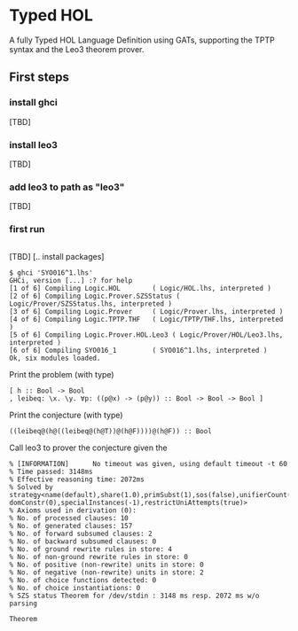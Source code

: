 # Typed HOL
A fully Typed HOL Language Definition using GATs, supporting the TPTP syntax and the Leo3 theorem prover.

## First steps 
### install ghci
[TBD]

### install leo3
[TBD]

### add leo3 to path as "leo3"
[TBD]

### first run
```$ cabal configure
```
[TBD] [.. install packages]

```$ cd src
$ ghci 'SYO016^1.lhs' 
GHCi, version [...] :? for help
[1 of 6] Compiling Logic.HOL        ( Logic/HOL.lhs, interpreted )
[2 of 6] Compiling Logic.Prover.SZSStatus ( Logic/Prover/SZSStatus.lhs, interpreted )
[3 of 6] Compiling Logic.Prover     ( Logic/Prover.lhs, interpreted )
[4 of 6] Compiling Logic.TPTP.THF   ( Logic/TPTP/THF.lhs, interpreted )
[5 of 6] Compiling Logic.Prover.HOL.Leo3 ( Logic/Prover/HOL/Leo3.lhs, interpreted )
[6 of 6] Compiling SYO016_1         ( SYO016^1.lhs, interpreted )
Ok, six modules loaded.
```

Print the problem (with type)
```*SYO016_1> prettyTyped formulae
[ h :: Bool -> Bool
, leibeq: \x. \y. ∀p: ((p@x) -> (p@y)) :: Bool -> Bool -> Bool ]
```

Print the conjecture (with type)
```*SYO016_1> prettyTyped conjecture
((leibeq@(h@((leibeq@(h@T))@(h@F))))@(h@F)) :: Bool
```

Call leo3 to prover the conjecture given the 
```*SYO016_1> Leo3.valid formulae conjecture
% [INFORMATION]      No timeout was given, using default timeout -t 60 
% Time passed: 3148ms
% Effective reasoning time: 2072ms
% Solved by strategy<name(default),share(1.0),primSubst(1),sos(false),unifierCount(1),uniDepth(8),boolExt(true),choice(true),renaming(true),funcspec(false), domConstr(0),specialInstances(-1),restrictUniAttempts(true)>
% Axioms used in derivation (0): 
% No. of processed clauses: 10
% No. of generated clauses: 157
% No. of forward subsumed clauses: 2
% No. of backward subsumed clauses: 0
% No. of ground rewrite rules in store: 4
% No. of non-ground rewrite rules in store: 0
% No. of positive (non-rewrite) units in store: 0
% No. of negative (non-rewrite) units in store: 2
% No. of choice functions detected: 0
% No. of choice instantiations: 0
% SZS status Theorem for /dev/stdin : 3148 ms resp. 2072 ms w/o parsing

Theorem
```
